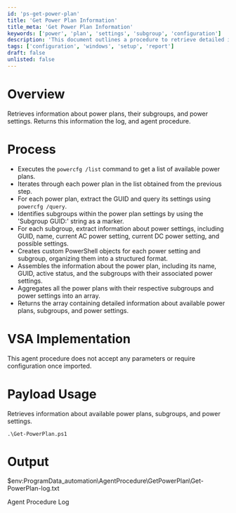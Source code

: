 ```yaml
---
id: 'ps-get-power-plan'
title: 'Get Power Plan Information'
title_meta: 'Get Power Plan Information'
keywords: ['power', 'plan', 'settings', 'subgroup', 'configuration']
description: 'This document outlines a procedure to retrieve detailed information about power plans, their subgroups, and associated power settings using the powercfg command. It provides a structured output that can be logged and used for further analysis or configuration management.'
tags: ['configuration', 'windows', 'setup', 'report']
draft: false
unlisted: false
---
```

# Overview
Retrieves information about power plans, their subgroups, and power settings. Returns this information the log, and agent procedure.

# Process
- Executes the `powercfg /list` command to get a list of available power plans.
- Iterates through each power plan in the list obtained from the previous step.
- For each power plan, extract the GUID and query its settings using `powercfg /query`.
- Identifies subgroups within the power plan settings by using the 'Subgroup GUID:' string as a marker.
- For each subgroup, extract information about power settings, including GUID, name, current AC power setting, current DC power setting, and possible settings.
- Creates custom PowerShell objects for each power setting and subgroup, organizing them into a structured format.
- Assembles the information about the power plan, including its name, GUID, active status, and the subgroups with their associated power settings.
- Aggregates all the power plans with their respective subgroups and power settings into an array.
- Returns the array containing detailed information about available power plans, subgroups, and power settings.

# VSA Implementation
This agent procedure does not accept any parameters or require configuration once imported.

# Payload Usage
Retrieves information about available power plans, subgroups, and power settings.

```
.\Get-PowerPlan.ps1
```

# Output
$env:ProgramData\_automation\AgentProcedure\GetPowerPlan\Get-PowerPlan-log.txt

Agent Procedure Log


